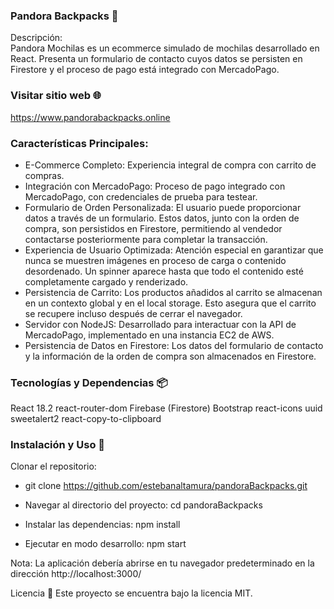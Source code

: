 ### Pandora Backpacks 🎒


Descripción:  
Pandora Mochilas es un ecommerce simulado de mochilas desarrollado en React. Presenta un formulario de contacto cuyos datos se persisten en Firestore y el proceso de pago está integrado con MercadoPago.

### Visitar sitio web 🌐
https://www.pandorabackpacks.online

### Características Principales:
* E-Commerce Completo: Experiencia integral de compra con carrito de compras.
* Integración con MercadoPago: Proceso de pago integrado con MercadoPago, con credenciales de prueba para testear.
* Formulario de Orden Personalizada: El usuario puede proporcionar datos a través de un formulario. Estos datos, junto con la orden de compra, son persistidos en Firestore, permitiendo al vendedor contactarse posteriormente para completar la transacción.
* Experiencia de Usuario Optimizada: Atención especial en garantizar que nunca se muestren imágenes en proceso de carga o contenido desordenado. Un spinner aparece hasta que todo el contenido esté completamente cargado y renderizado.
* Persistencia de Carrito: Los productos añadidos al carrito se almacenan en un contexto global y en el local storage. Esto asegura que el carrito se recupere incluso después de cerrar el navegador.
* Servidor con NodeJS: Desarrollado para interactuar con la API de MercadoPago, implementado en una instancia EC2 de AWS.
* Persistencia de Datos en Firestore: Los datos del formulario de contacto y la información de la orden de compra son almacenados en Firestore.


### Tecnologías y Dependencias 📦
React 18.2
react-router-dom
Firebase (Firestore)
Bootstrap
react-icons
uuid
sweetalert2
react-copy-to-clipboard


### Instalación y Uso 🚀
Clonar el repositorio:
* git clone https://github.com/estebanaltamura/pandoraBackpacks.git

* Navegar al directorio del proyecto:
cd pandoraBackpacks

* Instalar las dependencias:
npm install

* Ejecutar en modo desarrollo:
npm start

Nota: La aplicación debería abrirse en tu navegador predeterminado en la dirección http://localhost:3000/

Licencia 📜
Este proyecto se encuentra bajo la licencia MIT.